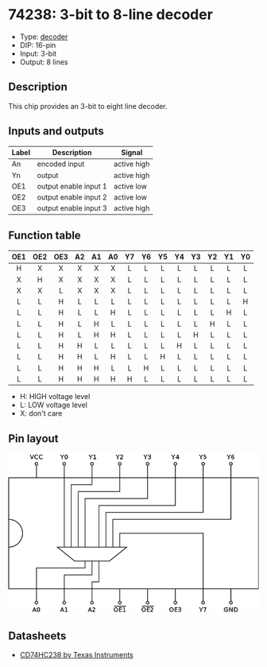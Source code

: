 # 74238: 3-bit to 8-line decoder

- Type: [decoder](encoders_decoders.md)
- DIP: 16-pin
- Input: 3-bit
- Output: 8 lines

## Description

This chip provides an 3-bit to eight line decoder.

## Inputs and outputs

| Label | Description           | Signal      |
| ----- | --------------------- | ----------- |
| An    | encoded input         | active high |
| Yn    | output                | active high |
| OE1   | output enable input 1 | active low  |
| OE2   | output enable input 2 | active low  |
| OE3   | output enable input 3 | active high |


## Function table

| OE1 | OE2 | OE3 | A2  | A1  | A0  | Y7  | Y6  | Y5  | Y4  | Y3  | Y2  | Y1  | Y0  |
|:---:|:---:|:---:|:---:|:---:|:---:|:---:|:---:|:---:|:---:|:---:|:---:|:---:|:---:|
|  H  |  X  |  X  |  X  |  X  |  X  |  L  |  L  |  L  |  L  |  L  |  L  |  L  |  L  |
|  X  |  H  |  X  |  X  |  X  |  X  |  L  |  L  |  L  |  L  |  L  |  L  |  L  |  L  |
|  X  |  X  |  L  |  X  |  X  |  X  |  L  |  L  |  L  |  L  |  L  |  L  |  L  |  L  |
|  L  |  L  |  H  |  L  |  L  |  L  |  L  |  L  |  L  |  L  |  L  |  L  |  L  |  H  |
|  L  |  L  |  H  |  L  |  L  |  H  |  L  |  L  |  L  |  L  |  L  |  L  |  H  |  L  |
|  L  |  L  |  H  |  L  |  H  |  L  |  L  |  L  |  L  |  L  |  L  |  H  |  L  |  L  |
|  L  |  L  |  H  |  L  |  H  |  H  |  L  |  L  |  L  |  L  |  H  |  L  |  L  |  L  |
|  L  |  L  |  H  |  H  |  L  |  L  |  L  |  L  |  L  |  H  |  L  |  L  |  L  |  L  |
|  L  |  L  |  H  |  H  |  L  |  H  |  L  |  L  |  H  |  L  |  L  |  L  |  L  |  L  |
|  L  |  L  |  H  |  H  |  H  |  L  |  L  |  H  |  L  |  L  |  L  |  L  |  L  |  L  |
|  L  |  L  |  H  |  H  |  H  |  H  |  H  |  L  |  L  |  L  |  L  |  L  |  L  |  L  |


- H: HIGH voltage level
- L: LOW voltage level
- X: don't care

## Pin layout

![](../dia/74238-dip.png)

## Datasheets

- [CD74HC238 by Texas Instruments](http://www.ti.com/lit/gpn/cd74hc238)
